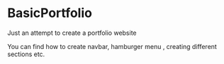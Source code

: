 # BasicPortfolio
Just an attempt to create a portfolio website

You can find how to create navbar, hamburger menu , creating different sections etc.
